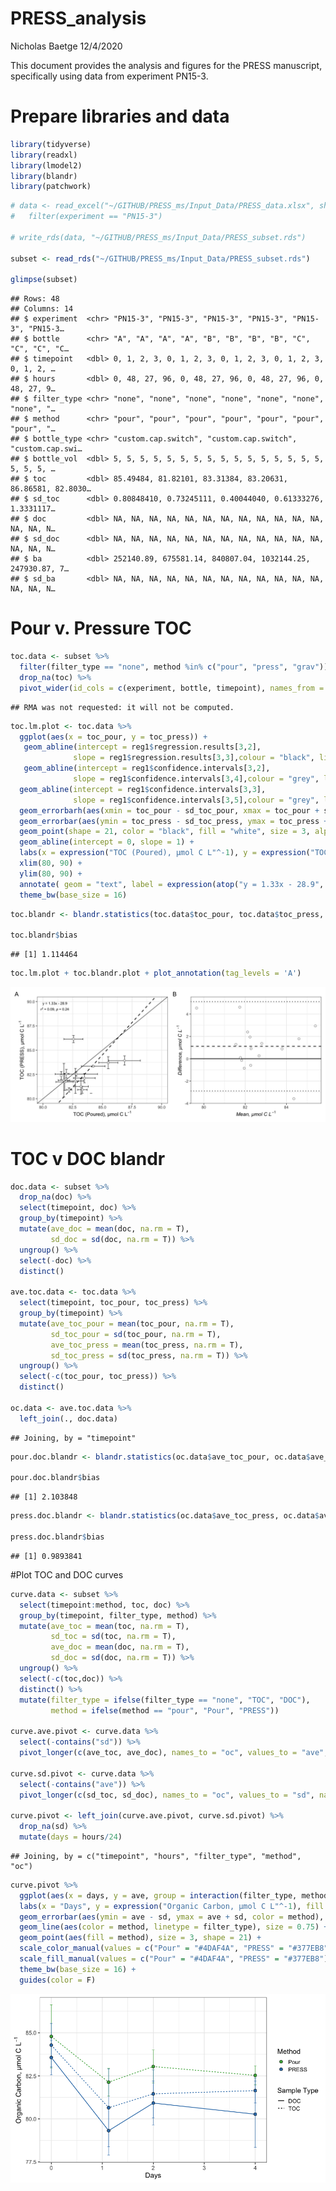 PRESS\_analysis
================
Nicholas Baetge
12/4/2020

This document provides the analysis and figures for the PRESS
manuscript, specifically using data from experiment PN15-3.

# Prepare libraries and data

``` r
library(tidyverse)
library(readxl)
library(lmodel2)
library(blandr)
library(patchwork)
```

``` r
# data <- read_excel("~/GITHUB/PRESS_ms/Input_Data/PRESS_data.xlsx", sheet = "data") %>% 
#   filter(experiment == "PN15-3")

# write_rds(data, "~/GITHUB/PRESS_ms/Input_Data/PRESS_subset.rds")

subset <- read_rds("~/GITHUB/PRESS_ms/Input_Data/PRESS_subset.rds")

glimpse(subset)
```

    ## Rows: 48
    ## Columns: 14
    ## $ experiment  <chr> "PN15-3", "PN15-3", "PN15-3", "PN15-3", "PN15-3", "PN15-3…
    ## $ bottle      <chr> "A", "A", "A", "A", "B", "B", "B", "B", "C", "C", "C", "C…
    ## $ timepoint   <dbl> 0, 1, 2, 3, 0, 1, 2, 3, 0, 1, 2, 3, 0, 1, 2, 3, 0, 1, 2, …
    ## $ hours       <dbl> 0, 48, 27, 96, 0, 48, 27, 96, 0, 48, 27, 96, 0, 48, 27, 9…
    ## $ filter_type <chr> "none", "none", "none", "none", "none", "none", "none", "…
    ## $ method      <chr> "pour", "pour", "pour", "pour", "pour", "pour", "pour", "…
    ## $ bottle_type <chr> "custom.cap.switch", "custom.cap.switch", "custom.cap.swi…
    ## $ bottle_vol  <dbl> 5, 5, 5, 5, 5, 5, 5, 5, 5, 5, 5, 5, 5, 5, 5, 5, 5, 5, 5, …
    ## $ toc         <dbl> 85.49484, 81.82101, 83.31384, 83.20631, 86.86581, 82.8030…
    ## $ sd_toc      <dbl> 0.80848410, 0.73245111, 0.40044040, 0.61333276, 1.3331117…
    ## $ doc         <dbl> NA, NA, NA, NA, NA, NA, NA, NA, NA, NA, NA, NA, NA, NA, N…
    ## $ sd_doc      <dbl> NA, NA, NA, NA, NA, NA, NA, NA, NA, NA, NA, NA, NA, NA, N…
    ## $ ba          <dbl> 252140.89, 675581.14, 840807.04, 1032144.25, 247930.87, 7…
    ## $ sd_ba       <dbl> NA, NA, NA, NA, NA, NA, NA, NA, NA, NA, NA, NA, NA, NA, N…

# Pour v. Pressure TOC

``` r
toc.data <- subset %>% 
  filter(filter_type == "none", method %in% c("pour", "press", "grav")) %>% 
  drop_na(toc) %>% 
  pivot_wider(id_cols = c(experiment, bottle, timepoint), names_from = method, values_from = c(toc, sd_toc))
```

    ## RMA was not requested: it will not be computed.

``` r
toc.lm.plot <- toc.data %>% 
  ggplot(aes(x = toc_pour, y = toc_press)) + 
   geom_abline(intercept = reg1$regression.results[3,2],
              slope = reg1$regression.results[3,3],colour = "black", linetype = 2, size = 1) +
   geom_abline(intercept = reg1$confidence.intervals[3,2],
              slope = reg1$confidence.intervals[3,4],colour = "grey", linetype = 3, size = 1) +
  geom_abline(intercept = reg1$confidence.intervals[3,3],
              slope = reg1$confidence.intervals[3,5],colour = "grey", linetype = 3, size = 1) +
  geom_errorbarh(aes(xmin = toc_pour - sd_toc_pour, xmax = toc_pour + sd_toc_pour), height = 0.2) +
  geom_errorbar(aes(ymin = toc_press - sd_toc_press, ymax = toc_press + sd_toc_press), width = 0.2) +
  geom_point(shape = 21, color = "black", fill = "white", size = 3, alpha = 0.8) +
  geom_abline(intercept = 0, slope = 1) +
  labs(x = expression("TOC (Poured), µmol C L"^-1), y = expression("TOC (PRESS), µmol C L"^-1)) +
  xlim(80, 90) +
  ylim(80, 90) +
  annotate( geom = "text", label = expression(atop("y = 1.33x - 28.9", paste("r"^2," = 0.09, ", italic("p "), "= 0.24"))), x = 81, y = 89.5, size = 4) +
  theme_bw(base_size = 16)
```

``` r
toc.blandr <- blandr.statistics(toc.data$toc_pour, toc.data$toc_press, sig.level = 0.95)

toc.blandr$bias
```

    ## [1] 1.114464

``` r
toc.lm.plot + toc.blandr.plot + plot_annotation(tag_levels = 'A')
```

![](PRESS_analysis_files/figure-gfm/combine%20TOC%20comparison%20plots-1.png)<!-- -->

# TOC v DOC blandr

``` r
doc.data <- subset %>% 
  drop_na(doc) %>% 
  select(timepoint, doc) %>% 
  group_by(timepoint) %>% 
  mutate(ave_doc = mean(doc, na.rm = T),
         sd_doc = sd(doc, na.rm = T)) %>% 
  ungroup() %>% 
  select(-doc) %>% 
  distinct()

ave.toc.data <- toc.data %>% 
  select(timepoint, toc_pour, toc_press) %>% 
  group_by(timepoint) %>% 
  mutate(ave_toc_pour = mean(toc_pour, na.rm = T),
         sd_toc_pour = sd(toc_pour, na.rm = T),
         ave_toc_press = mean(toc_press, na.rm = T),
         sd_toc_press = sd(toc_press, na.rm = T)) %>% 
  ungroup() %>% 
  select(-c(toc_pour, toc_press)) %>% 
  distinct()

oc.data <- ave.toc.data %>% 
  left_join(., doc.data)
```

    ## Joining, by = "timepoint"

``` r
pour.doc.blandr <- blandr.statistics(oc.data$ave_toc_pour, oc.data$ave_doc, sig.level = 0.95)

pour.doc.blandr$bias
```

    ## [1] 2.103848

``` r
press.doc.blandr <- blandr.statistics(oc.data$ave_toc_press, oc.data$ave_doc, sig.level = 0.95)

press.doc.blandr$bias
```

    ## [1] 0.9893841

\#Plot TOC and DOC curves

``` r
curve.data <- subset %>%
  select(timepoint:method, toc, doc) %>% 
  group_by(timepoint, filter_type, method) %>%
  mutate(ave_toc = mean(toc, na.rm = T),
         sd_toc = sd(toc, na.rm = T),
         ave_doc = mean(doc, na.rm = T),
         sd_doc = sd(doc, na.rm = T)) %>% 
  ungroup() %>% 
  select(-c(toc,doc)) %>% 
  distinct() %>% 
  mutate(filter_type = ifelse(filter_type == "none", "TOC", "DOC"),
         method = ifelse(method == "pour", "Pour", "PRESS"))

curve.ave.pivot <- curve.data %>% 
  select(-contains("sd")) %>% 
  pivot_longer(c(ave_toc, ave_doc), names_to = "oc", values_to = "ave", names_prefix = "ave_")

curve.sd.pivot <- curve.data %>% 
  select(-contains("ave")) %>% 
  pivot_longer(c(sd_toc, sd_doc), names_to = "oc", values_to = "sd", names_prefix = "sd_")

curve.pivot <- left_join(curve.ave.pivot, curve.sd.pivot) %>% 
  drop_na(sd) %>% 
  mutate(days = hours/24)
```

    ## Joining, by = c("timepoint", "hours", "filter_type", "method", "oc")

``` r
curve.pivot %>% 
  ggplot(aes(x = days, y = ave, group = interaction(filter_type, method))) +
  labs(x = "Days", y = expression("Organic Carbon, µmol C L"^-1), fill = "Method", linetype = "Sample Type") +
  geom_errorbar(aes(ymin = ave - sd, ymax = ave + sd, color = method), width = 0.05, alpha = 0.8) +
  geom_line(aes(color = method, linetype = filter_type), size = 0.75) + 
  geom_point(aes(fill = method), size = 3, shape = 21) +
  scale_color_manual(values = c("Pour" = "#4DAF4A", "PRESS" = "#377EB8")) +
  scale_fill_manual(values = c("Pour" = "#4DAF4A", "PRESS" = "#377EB8")) +
  theme_bw(base_size = 16) +
  guides(color = F)
```

![](PRESS_analysis_files/figure-gfm/plot%20curve-1.png)<!-- -->
